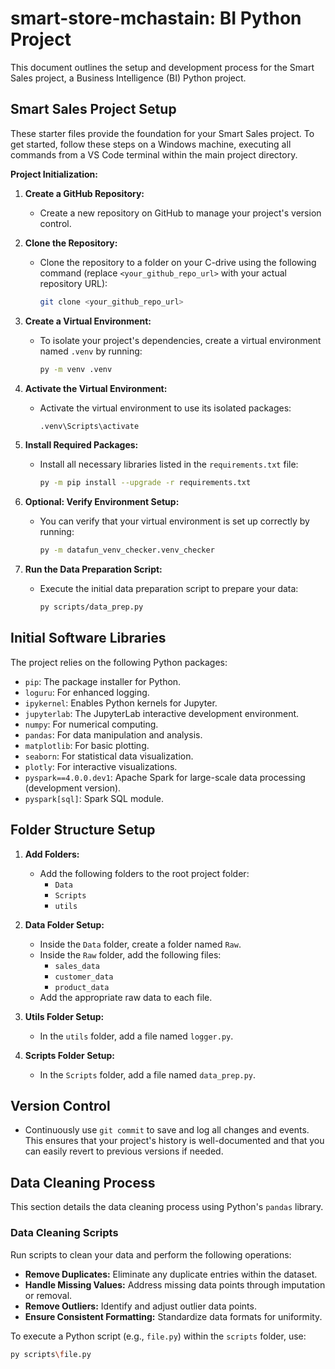 # smart-store-mchastain: BI Python Project

This document outlines the setup and development process for the Smart Sales project, a Business Intelligence (BI) Python project.

## Smart Sales Project Setup

These starter files provide the foundation for your Smart Sales project. To get started, follow these steps on a Windows machine, executing all commands from a VS Code terminal within the main project directory.

**Project Initialization:**

1.  **Create a GitHub Repository:**
    * Create a new repository on GitHub to manage your project's version control.

2.  **Clone the Repository:**
    * Clone the repository to a folder on your C-drive using the following command (replace `<your_github_repo_url>` with your actual repository URL):

        ```bash
        git clone <your_github_repo_url>
        ```

3.  **Create a Virtual Environment:**
    * To isolate your project's dependencies, create a virtual environment named `.venv` by running:

        ```bash
        py -m venv .venv
        ```

4.  **Activate the Virtual Environment:**
    * Activate the virtual environment to use its isolated packages:

        ```bash
        .venv\Scripts\activate
        ```

5.  **Install Required Packages:**
    * Install all necessary libraries listed in the `requirements.txt` file:

        ```bash
        py -m pip install --upgrade -r requirements.txt
        ```

6.  **Optional: Verify Environment Setup:**
    * You can verify that your virtual environment is set up correctly by running:

        ```bash
        py -m datafun_venv_checker.venv_checker
        ```

7.  **Run the Data Preparation Script:**
    * Execute the initial data preparation script to prepare your data:

        ```bash
        py scripts/data_prep.py
        ```

## Initial Software Libraries

The project relies on the following Python packages:

* `pip`: The package installer for Python.
* `loguru`: For enhanced logging.
* `ipykernel`: Enables Python kernels for Jupyter.
* `jupyterlab`: The JupyterLab interactive development environment.
* `numpy`: For numerical computing.
* `pandas`: For data manipulation and analysis.
* `matplotlib`: For basic plotting.
* `seaborn`: For statistical data visualization.
* `plotly`: For interactive visualizations.
* `pyspark==4.0.0.dev1`: Apache Spark for large-scale data processing (development version).
* `pyspark[sql]`: Spark SQL module.

## Folder Structure Setup

1.  **Add Folders:**
    * Add the following folders to the root project folder:
        * `Data`
        * `Scripts`
        * `utils`

2.  **Data Folder Setup:**
    * Inside the `Data` folder, create a folder named `Raw`.
    * Inside the `Raw` folder, add the following files:
        * `sales_data`
        * `customer_data`
        * `product_data`
    * Add the appropriate raw data to each file.

3.  **Utils Folder Setup:**
    * In the `utils` folder, add a file named `logger.py`.

4.  **Scripts Folder Setup:**
    * In the `Scripts` folder, add a file named `data_prep.py`.

## Version Control

* Continuously use `git commit` to save and log all changes and events. This ensures that your project's history is well-documented and that you can easily revert to previous versions if needed.

## Data Cleaning Process

This section details the data cleaning process using Python's `pandas` library.

### Data Cleaning Scripts

Run scripts to clean your data and perform the following operations:

* **Remove Duplicates:** Eliminate any duplicate entries within the dataset.
* **Handle Missing Values:** Address missing data points through imputation or removal.
* **Remove Outliers:** Identify and adjust outlier data points.
* **Ensure Consistent Formatting:** Standardize data formats for uniformity.

To execute a Python script (e.g., `file.py`) within the `scripts` folder, use:

```bash
py scripts\file.py